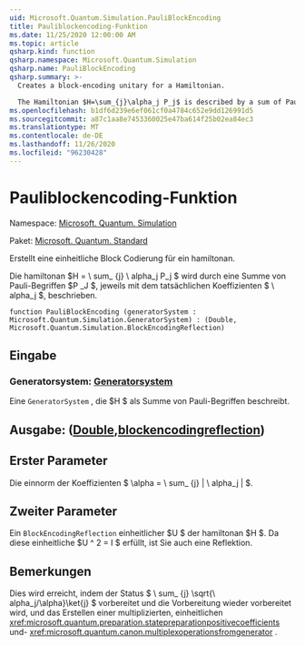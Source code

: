 ```yaml
---
uid: Microsoft.Quantum.Simulation.PauliBlockEncoding
title: Pauliblockencoding-Funktion
ms.date: 11/25/2020 12:00:00 AM
ms.topic: article
qsharp.kind: function
qsharp.namespace: Microsoft.Quantum.Simulation
qsharp.name: PauliBlockEncoding
qsharp.summary: >-
  Creates a block-encoding unitary for a Hamiltonian.

  The Hamiltonian $H=\sum_{j}\alpha_j P_j$ is described by a sum of Pauli terms $P_j$, each with real coefficient $\alpha_j$.
ms.openlocfilehash: b1df6d239e6ef061cf0a4784c652e9dd126991d5
ms.sourcegitcommit: a87c1aa8e7453360025e47ba614f25b02ea84ec3
ms.translationtype: MT
ms.contentlocale: de-DE
ms.lasthandoff: 11/26/2020
ms.locfileid: "96230428"
---
```

# <a name="pauliblockencoding-function"></a>Pauliblockencoding-Funktion

Namespace: [Microsoft. Quantum. Simulation](xref:Microsoft.Quantum.Simulation)

Paket: [Microsoft. Quantum. Standard](https://nuget.org/packages/Microsoft.Quantum.Standard)


Erstellt eine einheitliche Block Codierung für ein hamiltonan.

Die hamiltonan $H = \ sum_ {j} \ alpha_j P_j $ wird durch eine Summe von Pauli-Begriffen $P _J $, jeweils mit dem tatsächlichen Koeffizienten $ \ alpha_j $, beschrieben.

```qsharp
function PauliBlockEncoding (generatorSystem : Microsoft.Quantum.Simulation.GeneratorSystem) : (Double, Microsoft.Quantum.Simulation.BlockEncodingReflection)
```


## <a name="input"></a>Eingabe

### <a name="generatorsystem--generatorsystem"></a>Generatorsystem: [Generatorsystem](xref:Microsoft.Quantum.Simulation.GeneratorSystem)

Eine `GeneratorSystem` , die $H $ als Summe von Pauli-Begriffen beschreibt.



## <a name="output--doubleblockencodingreflection"></a>Ausgabe: ([Double](xref:microsoft.quantum.lang-ref.double),[blockencodingreflection](xref:Microsoft.Quantum.Simulation.BlockEncodingReflection))

## <a name="first-parameter"></a>Erster Parameter

Die einnorm der Koeffizienten $ \alpha = \ sum_ {j} | \ alpha_j | $.

## <a name="second-parameter"></a>Zweiter Parameter

Ein `BlockEncodingReflection` einheitlicher $U $ der hamiltonan $H $. Da diese einheitliche $U ^ 2 = I $ erfüllt, ist Sie auch eine Reflektion.

## <a name="remarks"></a>Bemerkungen

Dies wird erreicht, indem der Status $ \ sum_ {j} \sqrt{\ alpha_j/\alpha}\ket{j} $ vorbereitet und die Vorbereitung wieder vorbereitet wird, und das Erstellen einer multiplizierten, einheitlichen <xref:microsoft.quantum.preparation.statepreparationpositivecoefficients> und- <xref:microsoft.quantum.canon.multiplexoperationsfromgenerator> .